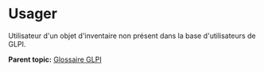 Usager
======

Utilisateur d'un objet d'inventaire non présent dans la base
d'utilisateurs de GLPI.

**Parent topic:** [Glossaire GLPI](../../glpi/glossary.html)
